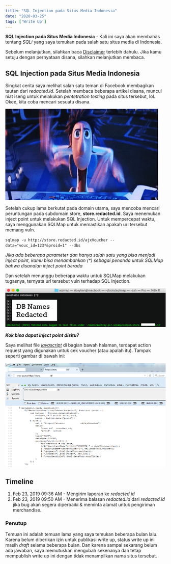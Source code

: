 ```yaml
---
title: "SQL Injection pada Situs Media Indonesia"
date: "2020-03-25"
tags: ['Write Up']
---
```


**SQL Injection pada Situs Media Indonesia** - Kali ini saya akan membahas tentang _SQLi_ yang saya temukan pada salah satu situs media di Indonesia.

Sebelum melanjutkan, silahkan baca [Disclaimer](https://akbar.kustirama.id/disclaimer/) terlebih dahulu. Jika kamu setuju dengan pernyataan disana, silahkan melanjutkan membaca.

## SQL Injection pada Situs Media Indonesia

Singkat cerita saya melihat salah satu teman di Facebook membagikan tautan dari _redacted.id_. Setelah membaca beberapa artikel disana, muncul niat iseng untuk melakukan _pentetration testing_ pada situs tersebut, lol. Okee, kita coba mencari sesuatu disana.

![SQL Injection pada Situs Media Indonesia](images/type-4.gif)

Setelah cukup lama berkutat pada domain utama, saya mencoba mencari peruntungan pada subdomain store, **store.redacted.id**. Saya menemukan inject point untuk melakukan SQL Injection. Untuk mempercepat waktu, saya menggunakan SQLMap untuk memastikan apakah url tersebut memang vuln.

`sqlmap -u http://store.redacted.id/ajxVoucher --data="vouc_id=123*&proid=1" --dbs`

*Jika ada beberapa parameter dan hanya salah satu yang bisa menjadi inject point, kamu bisa menambahkan (\*) sebagai penanda untuk SQLMap bahwa disanalan inject point berada*

Dan setelah menunggu beberapa waktu untuk SQLMap melakukan tugasnya, ternyata url tersebut vuln terhadap SQL Injection.

![SQL Injection pada Situs Media Indonesia](images/sqli-redacted-db.png)

**_Kok bisa dapat inject point disitu?_**

Saya melihat file _[javascript](https://codelatte.org/category/javascript/)_ di bagian bawah halaman, terdapat action request yang digunakan untuk cek voucher (atau apalah itu). Tampak seperti gambar di bawah ini:

![SQL Injection pada Situs Media Indonesia](images/sqli-redacted-source.png)

## Timeline

1. Feb 23, 2019 09:36 AM - Mengirim laporan ke _redacted.id_
2. Feb 23, 2019 09:50 AM - Menerima balasan _redacted.id_ dari _redacted.id_ jika bug akan segera diperbaiki & meminta alamat untuk pengiriman merchandise.

### Penutup
Temuan ini adalah temuan lama yang saya temukan beberapa bulan lalu. Karena belum diberikan izin untuk publikasi write up, status write up ini masih _draft_ selama beberapa bulan. Dan karena sampai sekarang belum ada jawaban, saya memutuskan mengubah sekenanya dan tetap mempublish write up ini dengan tidak menampilkan nama situs tersebut.
